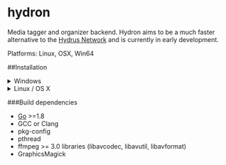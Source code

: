 # hydron
Media tagger and organizer backend.
Hydron aims to be a much faster alternative to the
[Hydrus Network](https://github.com/hydrusnetwork/hydrus) and is currently in
early development.

Platforms: Linux, OSX, Win64

##Installation

<details>
	<summary>Windows</summary>
	While it is possible to compile binaries on Windows with MinGW/MSYS2 similar
	to how you would on Unix-like systems, it is a huge pain in the ass.
	Just download statically precompiled binaries from the
	<a href=https://github.com/bakape/hydron/releases>release page</a>.
</details>
<details>
	<summary>Linux / OS X</summary>
	1) Install dependencies listed below. On a Debian-based system those would
	the following packages or similar:
	`golang build-essential pkg-config libpth-dev libavcodec-dev libavutil-dev
	libavformat-dev libgraphicsmagick1-dev`
	2) Set up a Go workspace (not needed with Go >= 1.8)
	```bash
	mkdir ~/go
	echo "export GOPATH=~/go" >> ~/.bashrc
	. ~/.bashrc
	```
	3) Add Go bin directory to your path
	```bash
	echo "export PATH=$PATH:~/go/bin" >> ~/.bashrc
	. ~/.bashrc
	```
	4) Download and install Hydron with `go get github.com/bakape/hydron`
</details>

###Build dependencies
* [Go](https://golang.org/doc/install) >=1.8
* GCC or Clang
* pkg-config
* pthread
* ffmpeg >= 3.0 libraries (libavcodec, libavutil, libavformat)
* GraphicsMagick
